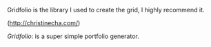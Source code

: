Gridfolio is the library I used to create the grid, I highly recommend it.

(http://christinecha.com/)

*Gridfolio*:
is a super simple portfolio generator.

